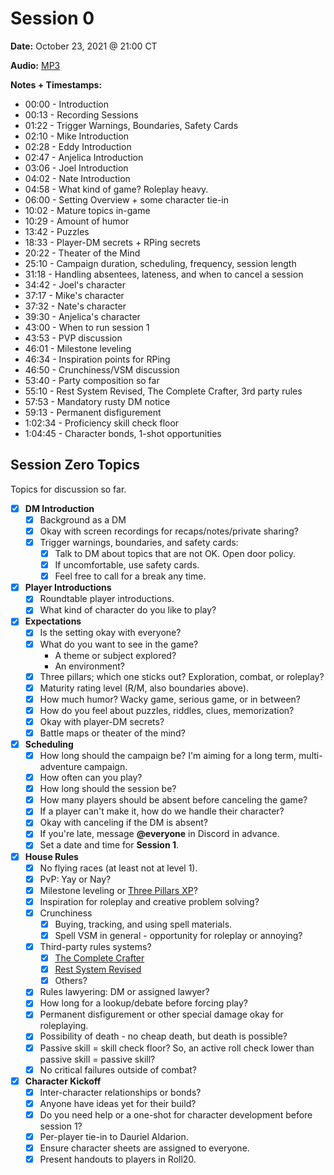 # Session 0

**Date:** October 23, 2021 @ 21:00 CT

**Audio:** [MP3](https://drive.google.com/file/d/1ZlTb9qU0ZlOuTTQoEIU055vfLq04BwkS/view?usp=sharing)

**Notes + Timestamps:**

* 00:00 - Introduction
* 00:13 - Recording Sessions
* 01:22 - Trigger Warnings, Boundaries, Safety Cards
* 02:10 - Mike Introduction
* 02:28 - Eddy Introduction
* 02:47 - Anjelica Introduction
* 03:06 - Joel Introduction
* 04:02 - Nate Introduction
* 04:58 - What kind of game? Roleplay heavy.
* 06:00 - Setting Overview + some character tie-in
* 10:02 - Mature topics in-game
* 10:29 - Amount of humor
* 13:42 - Puzzles
* 18:33 - Player-DM secrets + RPing secrets
* 20:22 - Theater of the Mind
* 25:10 - Campaign duration, scheduling, frequency, session length
* 31:18 - Handling absentees, lateness, and when to cancel a session
* 34:42 - Joel's character
* 37:17 - Mike's character
* 37:32 - Nate's character
* 39:30 - Anjelica's character
* 43:00 - When to run session 1
* 43:53 - PVP discussion
* 46:01 - Milestone leveling
* 46:34 - Inspiration points for RPing
* 46:50 - Crunchiness/VSM discussion
* 53:40 - Party composition so far
* 55:10 - Rest System Revised, The Complete Crafter, 3rd party rules
* 57:53 - Mandatory rusty DM notice
* 59:13 - Permanent disfigurement
* 1:02:34 - Proficiency skill check floor
* 1:04:45 - Character bonds, 1-shot opportunities

## Session Zero Topics

Topics for discussion so far.

* [x] **DM Introduction**
  * [x] Background as a DM
  * [x] Okay with screen recordings for recaps/notes/private sharing?
  * [x] Trigger warnings, boundaries, and safety cards:
    * [x] Talk to DM about topics that are not OK. Open door policy.
    * [x] If uncomfortable, use safety cards.
    * [x] Feel free to call for a break any time.
* [x] **Player Introductions**  
  * [x] Roundtable player introductions.
  * [x] What kind of character do you like to play?
* [x] **Expectations**
  * [x] Is the setting okay with everyone?
  * [x] What do you want to see in the game?
    * A theme or subject explored?
    * An environment?
  * [x] Three pillars; which one sticks out? Exploration, combat, or roleplay?
  * [x] Maturity rating level (R/M, also boundaries above).
  * [x] How much humor? Wacky game, serious game, or in between?
  * [x] How do you feel about puzzles, riddles, clues, memorization?
  * [x] Okay with player-DM secrets?
  * [x] Battle maps or theater of the mind?
* [x] **Scheduling**
  * [x] How long should the campaign be? I'm aiming for a long term, multi-adventure campaign.
  * [x] How often can you play?
  * [x] How long should the session be?
  * [x] How many players should be absent before canceling the game?
  * [x] If a player can't make it, how do we handle their character?
  * [x] Okay with canceling if the DM is absent?
  * [x] If you're late, message **@everyone** in Discord in advance.
  * [x] Set a date and time for **Session 1**.
* [x] **House Rules**
  * [x] No flying races (at least not at level 1).
  * [x] PvP: Yay or Nay?
  * [x] Milestone leveling or [Three Pillars XP](https://media.wizards.com/2017/dnd/downloads/UA-ThreePillarXP.pdf)?
  * [x] Inspiration for roleplay and creative problem solving?
  * [x] Crunchiness
    * [x] Buying, tracking, and using spell materials.
    * [x] Spell VSM in general - opportunity for roleplay or annoying?
  * [x] Third-party rules systems?
    * [x] [The Complete Crafter](https://drive.google.com/file/d/1uMJL0iH2jY4lpdPZajricPDQ_Yp1-91q/view?usp=sharing)
    * [x] [Rest System Revised](https://drive.google.com/file/d/18KgKGDoDZ8Xt_KbEOquHEJXio_5kuDBu/view?usp=sharing)
    * [x] Others?
  * [x] Rules lawyering: DM or assigned lawyer?
  * [x] How long for a lookup/debate before forcing play?
  * [x] Permanent disfigurement or other special damage okay for roleplaying.
  * [x] Possibility of death - no cheap death, but death is possible?
  * [x] Passive skill = skill check floor? So, an active roll check lower than passive skill = passive skill?
  * [x] No critical failures outside of combat?
* [x] **Character Kickoff**
  * [x] Inter-character relationships or bonds?
  * [x] Anyone have ideas yet for their build?
  * [x] Do you need help or a one-shot for character development before session 1?
  * [x] Per-player tie-in to Dauriel Aldarion.
  * [x] Ensure character sheets are assigned to everyone.
  * [x] Present handouts to players in Roll20.
